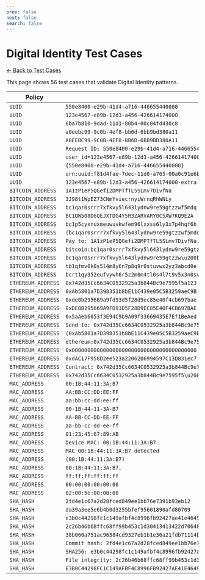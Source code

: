 ```yaml
---
prev: false
next: false
search: false
---
```


# Digital Identity Test Cases

[← Back to Test Cases](/api/test-cases)

This page shows 56 test cases that validate Digital Identity patterns.

| Policy | Test Case |
|--------|-----------|
| `UUID` | `550e8400-e29b-41d4-a716-446655440000` |
| `UUID` | `123e4567-e89b-12d3-a456-426614174000` |
| `UUID` | `6ba7b810-9dad-11d1-80b4-00c04fd430c8` |
| `UUID` | `a0eebc99-9c0b-4ef8-bb6d-6bb9bd380a11` |
| `UUID` | `A0EEBC99-9C0B-4EF8-BB6D-6BB9BD380A11` |
| `UUID` | `Request ID: 550e8400-e29b-41d4-a716-446655440000` |
| `UUID` | `user_id=123e4567-e89b-12d3-a456-426614174000` |
| `UUID` | `{550e8400-e29b-41d4-a716-446655440000}` |
| `UUID` | `urn:uuid:f81d4fae-7dec-11d0-a765-00a0c91e6bf6` |
| `UUID` | `123e4567-e89b-12d3-a456-426614174000-extra` |
| `BITCOIN_ADDRESS` | `1A1zP1eP5QGefi2DMPTfTL5SLmv7DivfNa` |
| `BITCOIN_ADDRESS` | `3J98t1WpEZ73CNmYviecrnyiWrnqRhWNLy` |
| `BITCOIN_ADDRESS` | `bc1qar0srrr7xfkvy5l643lydnw9re59gtzzwf5mdq` |
| `BITCOIN_ADDRESS` | `BC1QW508D6QEJXTDG4Y5R3ZARVARY0C5XW7KQ9E2A` |
| `BITCOIN_ADDRESS` | `bc1p5cyxnuxmeuwuvkwfem96lxxss6ly3x7p4hqf6h` |
| `BITCOIN_ADDRESS` | `(bc1qar0srrr7xfkvy5l643lydnw9re59gtzzwf5mdq),` |
| `BITCOIN_ADDRESS` | `Pay to: 1A1zP1eP5QGefi2DMPTfTL5SLmv7DivfNa.` |
| `BITCOIN_ADDRESS` | `bitcoin:bc1qar0srrr7xfkvy5l643lydnw9re59gtzzwf5mdq?amount=0.01` |
| `BITCOIN_ADDRESS` | `bc1qar0srrr7xfkvy5l643lydnw9re59gtzzw\u200bf5mdq` |
| `BITCOIN_ADDRESS` | `tb1qfmv0k0s5l4m8y6n7p8q9r0stuvwx2yz3abcd0e` |
| `BITCOIN_ADDRESS` | `bcrt1qy352eufvywh6r5z2m0m4tl0s4l7t9v5x3n0svk` |
| `ETHEREUM_ADDRESS` | `0x742d35Cc6634C0532925a3b844Bc9e7595f5a123` |
| `ETHEREUM_ADDRESS` | `0xAb5801a7D398351b8bE11C439e05C5B3259aeC9B` |
| `ETHEREUM_ADDRESS` | `0xde0b295669a9fd93d5f28d9ec85e40f4cb697bae` |
| `ETHEREUM_ADDRESS` | `0xDE0B295669A9FD93D5F28D9EC85E40F4CB697BAE` |
| `ETHEREUM_ADDRESS` | `0x5aAeb6053f3E94C9b9A09f33669435E7Ef1BeAed` |
| `ETHEREUM_ADDRESS` | `Send to: 0x742d35Cc6634C0532925a3b844Bc9e7595f5a123.` |
| `ETHEREUM_ADDRESS` | `(0xAb5801a7D398351b8bE11C439e05C5B3259aeC9B)` |
| `ETHEREUM_ADDRESS` | `ethereum:0x742d35Cc6634C0532925a3b844Bc9e7595f5a123` |
| `ETHEREUM_ADDRESS` | `0x0000000000000000000000000000000000000000` |
| `ETHEREUM_ADDRESS` | `0xdAC17F958D2ee523a2206206994597C13D831ec7` |
| `ETHEREUM_ADDRESS` | `Contract: 0x742d35Cc6634C0532925a3b844Bc9e7595f5a123,` |
| `ETHEREUM_ADDRESS` | `0x742d35Cc6634C0532925a3b844Bc9e7595f5\u200ba123` |
| `MAC_ADDRESS` | `00:1B:44:11:3A:B7` |
| `MAC_ADDRESS` | `AA:BB:CC:DD:EE:FF` |
| `MAC_ADDRESS` | `aa:bb:cc:dd:ee:ff` |
| `MAC_ADDRESS` | `00-1B-44-11-3A-B7` |
| `MAC_ADDRESS` | `AA-BB-CC-DD-EE-FF` |
| `MAC_ADDRESS` | `aa-bb-cc-dd-ee-ff` |
| `MAC_ADDRESS` | `01:23:45:67:89:AB` |
| `MAC_ADDRESS` | `Device MAC: 00:1B:44:11:3A:B7` |
| `MAC_ADDRESS` | `MAC 00:1B:44:11:3A:B7 detected` |
| `MAC_ADDRESS` | `(00:1B:44:11:3A:B7)` |
| `MAC_ADDRESS` | `00:1B:44:11:3A:B7,` |
| `MAC_ADDRESS` | `ff:ff:ff:ff:ff:ff` |
| `MAC_ADDRESS` | `00:00:00:00:00:00` |
| `MAC_ADDRESS` | `02:00:5e:00:00:00` |
| `SHA_HASH` | `2fd4e1c67a2d28fced849ee1bb76e7391b93eb12` |
| `SHA_HASH` | `da39a3ee5e6b4b0d3255bfef95601890afd80709` |
| `SHA_HASH` | `e3b0c44298fc1c149afbf4c8996fb92427ae41e4649b934ca495991b7852b855` |
| `SHA_HASH` | `2c26b46b68ffc68ff99b453c1d30413413422d706483bfa0f98a5e886266e7ae` |
| `SHA_HASH` | `38b060a751ac96384cd9327eb1b1e36a21fdb71114be07434c0cc7bf63f6e1da274edebfe76f65fbd51ad2f14898b95b` |
| `SHA_HASH` | `Commit hash: 2fd4e1c67a2d28fced849ee1bb76e7391b93eb12` |
| `SHA_HASH` | `SHA256: e3b0c44298fc1c149afbf4c8996fb92427ae41e4649b934ca495991b7852b855` |
| `SHA_HASH` | `File integrity: 2c26b46b68ffc68ff99b453c1d30413413422d706483bfa0f98a5e886266e7ae.` |
| `SHA_HASH` | `E3B0C44298FC1C149AFBF4C8996FB92427AE41E4649B934CA495991B7852B855` |
